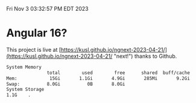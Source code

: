 Fri Nov  3 03:32:57 PM EDT 2023

# Angular 16?


This project is live at [https://kusl.github.io/ngnext-2023-04-21/](https://kusl.github.io/ngnext-2023-04-21/ "next!") thanks to Github.

```bash
System Memory
               total        used        free      shared  buff/cache   available
Mem:            15Gi       1.1Gi       4.9Gi       285Mi       9.2Gi        13Gi
Swap:          8.0Gi          0B       8.0Gi
System Storage
1.1G	.
```
```bash
